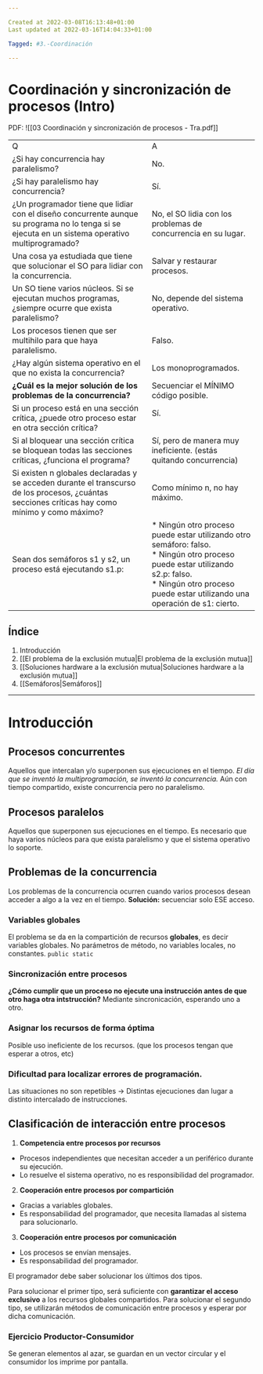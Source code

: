 ```yaml
---

Created at 2022-03-08T16:13:48+01:00
Last updated at 2022-03-16T14:04:33+01:00

Tagged: #3.-Coordinación

---
```


# Coordinación y sincronización de procesos (Intro)
PDF:
![[03 Coordinación y sincronización de procesos - Tra.pdf]]


|     |     |
| --- | --- |
| Q   | A   |
| ¿Si hay concurrencia hay paralelismo? | No. |
| ¿Si hay paralelismo hay concurrencia? | Sí. |
| ¿Un programador tiene que lidiar con el diseño concurrente aunque su programa no lo tenga si se ejecuta en un sistema operativo multiprogramado? | No, el SO lidia con los problemas de concurrencia en su lugar. |
| Una cosa ya estudiada que tiene que solucionar el SO para lidiar con la concurrencia. | Salvar y restaurar procesos. |
| Un SO tiene varios núcleos. Si se ejecutan muchos programas, ¿siempre ocurre que exista paralelismo? | No, depende del sistema operativo. |
| Los procesos tienen que ser multihilo para que haya paralelismo. | Falso. |
| ¿Hay algún sistema operativo en el que no exista la concurrencia? | Los monoprogramados.<br> |
| **¿Cuál es la mejor solución de los problemas de la concurrencia?** | Secuenciar el MÍNIMO código posible. |
| Si un proceso está en una sección crítica, ¿puede otro proceso estar en otra sección crítica? | Sí.<br><br> |
| Si al bloquear una sección crítica  se bloquean todas las secciones críticas, ¿funciona el programa? | Sí, pero de manera muy ineficiente. (estás quitando concurrencia) |
| Si existen n globales declaradas y se acceden durante el transcurso de los procesos, ¿cuántas secciones críticas hay como mínimo y como máximo? | Como mínimo n, no hay máximo. |
| Sean dos semáforos s1 y s2, un proceso está ejecutando s1.p: | * Ningún otro proceso puede estar utilizando otro semáforo: falso.<br>* Ningún otro proceso puede estar utilizando s2.p: falso.<br>* Ningún otro proceso puede estar utilizando una operación de s1: cierto. |

## Índice

1. Introducción
2. [[El problema de la exclusión mutua|El problema de la exclusión mutua]]
3. [[Soluciones hardware a la exclusión mutua|Soluciones hardware a la exclusión mutua]]
4. [[Semáforos|Semáforos]]



* * *

# Introducción



## Procesos concurrentes
Aquellos que intercalan y/o superponen sus ejecuciones en el tiempo.
_El día que se inventó la multiprogramación, se inventó la concurrencia._
Aún con tiempo compartido, existe concurrencia pero no paralelismo.


## Procesos paralelos
Aquellos que superponen sus ejecuciones en el tiempo.
Es necesario que haya varios núcleos para que exista paralelismo y que el sistema operativo lo soporte.


## Problemas de la concurrencia
Los problemas de la concurrencia ocurren cuando varios procesos desean acceder a algo a la vez en el tiempo.
**Solución:** secuenciar solo ESE acceso.


### Variables globales
El problema se da en la compartición de recursos **globales**, es decir variables globales. No parámetros de método, no variables locales, no constantes. `public static`


### Sincronización entre procesos
**¿Cómo cumplir que un proceso no ejecute una instrucción antes de que otro haga otra intstrucción?**
Mediante sincronicación, esperando uno a otro.


### Asignar los recursos de forma óptima
Posible uso ineficiente de los recursos. (que los procesos tengan que esperar a otros, etc)


### Dificultad para localizar errores de programación.
Las situaciones no son repetibles → Distintas ejecuciones dan lugar a distinto intercalado de instrucciones.


## Clasificación de interacción entre procesos
1. **Competencia entre procesos por recursos**
  * Procesos independientes que necesitan acceder a un periférico durante su ejecución.
  * Lo resuelve el sistema operativo, no es responsibilidad del programador.
2. **Cooperación entre procesos por compartición**
  * Gracias a variables globales.
  * Es responsabilidad del programador, que necesita llamadas al sistema para solucionarlo.
3. **Cooperación entre procesos por comunicación**
  * Los procesos se envían mensajes.
  * Es responsabilidad del programador.


El programador debe saber solucionar los últimos dos tipos.

Para solucionar el primer tipo, será suficiente con **garantizar el acceso exclusivo** a los recursos globales compartidos.
Para solucionar el segundo tipo, se utilizarán métodos de comunicación entre procesos y esperar por dicha comunicación.


### Ejercicio Productor-Consumidor
Se generan elementos al azar, se guardan en un vector circular y el consumidor los imprime por pantalla.   


